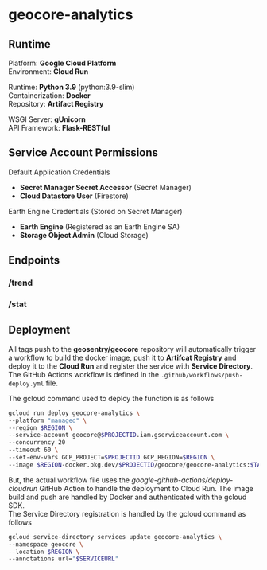 # geocore-analytics

## Runtime
Platform: **Google Cloud Platform**  
Environment: **Cloud Run**  

Runtime: **Python 3.9** (python:3.9-slim)  
Containerization: **Docker**  
Repository: **Artifact Registry**

WSGI Server: **gUnicorn**  
API Framework: **Flask-RESTful**  

## Service Account Permissions
Default Application Credentials
- **Secret Manager Secret Accessor** (Secret Manager)  
- **Cloud Datastore User** (Firestore)

Earth Engine Credentials (Stored on Secret Manager)
- **Earth Engine** (Registered as an Earth Engine SA)
- **Storage Object Admin** (Cloud Storage)

## Endpoints
### /trend
### /stat

## Deployment
All tags push to the **geosentry/geocore** repository will automatically trigger a workflow to build the docker image, push it to **Artifcat Registry** and deploy it to the **Cloud Run** and register the service with **Service Directory**.  
 The GitHub Actions workflow is defined in the ``.github/workflows/push-deploy.yml`` file.

The gcloud command used to deploy the function is as follows
```bash
gcloud run deploy geocore-analytics \
--platform "managed" \
--region $REGION \
--service-account geocore@$PROJECTID.iam.gserviceaccount.com \
--concurrency 20
--timeout 60 \
--set-env-vars GCP_PROJECT=$PROJECTID GCP_REGION=$REGION \
--image $REGION-docker.pkg.dev/$PROJECTID/geocore/geocore-analytics:$TAG 
```

But, the actual workflow file uses the *google-github-actions/deploy-cloudrun* GitHub Action to handle the deployment to Cloud Run. The image build and push are handled by Docker and authenticated with the gcloud SDK.   
The Service Directory registration is handled by the gcloud command as follows
```bash
gcloud service-directory services update geocore-analytics \
--namespace geocore \
--location $REGION \
--annotations url="$SERVICEURL"
```
